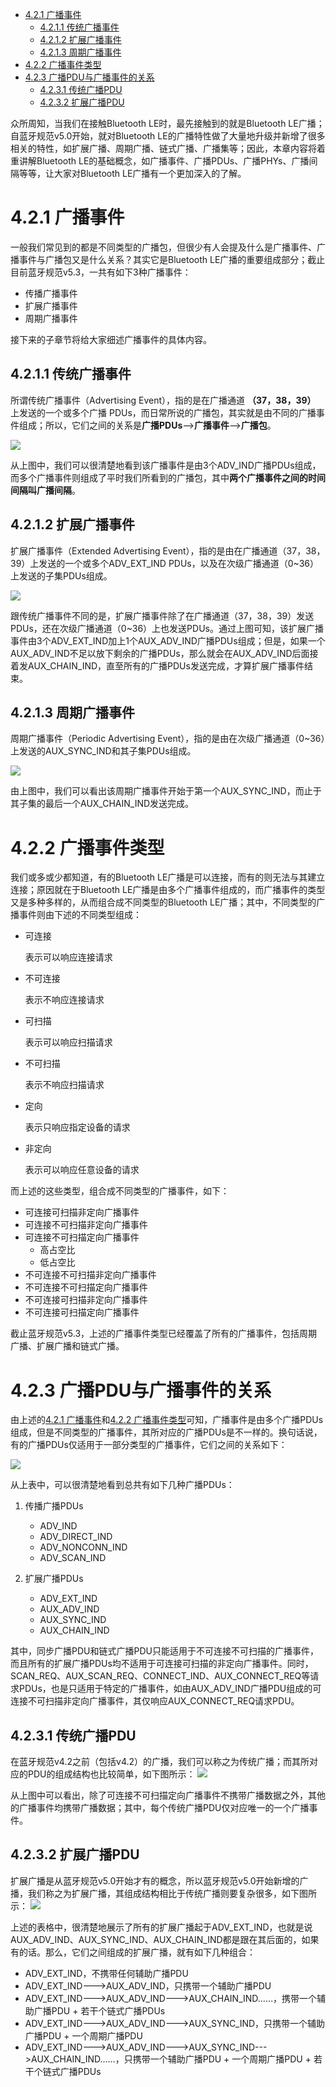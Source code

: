 - [4.2.1 广播事件](#421-广播事件)
  - [4.2.1.1 传统广播事件](#4211-传统广播事件)
  - [4.2.1.2 扩展广播事件](#4212-扩展广播事件)
  - [4.2.1.3 周期广播事件](#4213-周期广播事件)
- [4.2.2 广播事件类型](#422-广播事件类型)
- [4.2.3 广播PDU与广播事件的关系](#423-广播pdu与广播事件的关系)
  - [4.2.3.1 传统广播PDU](#4231-传统广播pdu)
  - [4.2.3.2 扩展广播PDU](#4232-扩展广播pdu)

众所周知，当我们在接触Bluetooth LE时，最先接触到的就是Bluetooth LE广播；自蓝牙规范v5.0开始，就对Bluetooth LE的广播特性做了大量地升级并新增了很多相关的特性，如扩展广播、周期广播、链式广播、广播集等；因此，本章内容将着重讲解Bluetooth LE的基础概念，如广播事件、广播PDUs、广播PHYs、广播间隔等等，让大家对Bluetooth LE广播有一个更加深入的了解。

# 4.2.1 广播事件
一般我们常见到的都是不同类型的广播包，但很少有人会提及什么是广播事件、广播事件与广播包又是什么关系？其实它是Bluetooth LE广播的重要组成部分；截止目前蓝牙规范v5.3，一共有如下3种广播事件：
- 传播广播事件
- 扩展广播事件
- 周期广播事件

接下来的子章节将给大家细述广播事件的具体内容。

## 4.2.1.1 传统广播事件
所谓传统广播事件（Advertising Event），指的是在广播通道 **（37，38，39）** 上发送的一个或多个广播 PDUs，而日常所说的广播包，其实就是由不同的广播事件组成；所以，它们之间的关系是**广播PDUs**-->**广播事件**-->**广播包**。

![](https://docdisk.wireless-tech.cn/img/2022/09/18/legacy_advertising_event_20220918174451381666.png)

从上图中，我们可以很清楚地看到该广播事件是由3个ADV_IND广播PDUs组成，而多个广播事件则组成了平时我们所看到的广播包，其中**两个广播事件之间的时间间隔叫广播间隔**。

## 4.2.1.2 扩展广播事件
扩展广播事件（Extended Advertising Event），指的是由在广播通道（37，38，39）上发送的一个或多个ADV_EXT_IND PDUs，以及在次级广播通道（0~36）上发送的子集PDUs组成。

![](https://docdisk.wireless-tech.cn/img/2022/09/18/extended_advertising_event_20220918223420260148.png)

跟传统广播事件不同的是，扩展广播事件除了在广播通道（37，38，39）发送PDUs，还在次级广播通道（0~36）上也发送PDUs。通过上图可知，该扩展广播事件由3个ADV_EXT_IND加上1个AUX_ADV_IND广播PDUs组成；但是，如果一个AUX_ADV_IND不足以放下剩余的广播PDUs，那么就会在AUX_ADV_IND后面接着发AUX_CHAIN_IND，直至所有的广播PDUs发送完成，才算扩展广播事件结束。

## 4.2.1.3 周期广播事件
周期广播事件（Periodic Advertising Event），指的是由在次级广播通道（0~36）上发送的AUX_SYNC_IND和其子集PDUs组成。

![](https://docdisk.wireless-tech.cn/img/2022/09/18/periodic_advertising_event_20220918225641637767.png)

由上图中，我们可以看出该周期广播事件开始于第一个AUX_SYNC_IND，而止于其子集的最后一个AUX_CHAIN_IND发送完成。

# 4.2.2 广播事件类型
我们或多或少都知道，有的Bluetooth LE广播是可以连接，而有的则无法与其建立连接；原因就在于Bluetooth LE广播是由多个广播事件组成的，而广播事件的类型又是多种多样的，从而组合成不同类型的Bluetooth LE广播；其中，不同类型的广播事件则由下述的不同类型组成：
- 可连接

  表示可以响应连接请求

- 不可连接

  表示不响应连接请求

- 可扫描

  表示可以响应扫描请求

- 不可扫描

  表示不响应扫描请求

- 定向

  表示只响应指定设备的请求

- 非定向

  表示可以响应任意设备的请求

而上述的这些类型，组合成不同类型的广播事件，如下：
- 可连接可扫描非定向广播事件
- 可连接不可扫描非定向广播事件
- 可连接不可扫描定向广播事件
  - 高占空比
  - 低占空比
- 不可连接不可扫描非定向广播事件
- 不可连接不可扫描定向广播事件
- 不可连接可扫描非定向广播事件
- 不可连接可扫描定向广播事件

截止蓝牙规范v5.3，上述的广播事件类型已经覆盖了所有的广播事件，包括周期广播、扩展广播和链式广播。


# 4.2.3 广播PDU与广播事件的关系
由上述的[4.2.1 广播事件](#421-广播事件)和[4.2.2 广播事件类型](#422-广播事件类型)可知，广播事件是由多个广播PDUs组成，但是不同类型的广播事件，其所对应的广播PDUs是不一样的。换句话说，有的广播PDUs仅适用于一部分类型的广播事件，它们之间的关系如下：

![](https://docdisk.wireless-tech.cn/img/2022/09/21/advertising_event_vs_pdu_20220921234223129889.jpg)

从上表中，可以很清楚地看到总共有如下几种广播PDUs：
1. 传播广播PDUs
   - ADV_IND
   - ADV_DIRECT_IND
   - ADV_NONCONN_IND
   - ADV_SCAN_IND

1. 扩展广播PDUs
   - ADV_EXT_IND
   - AUX_ADV_IND
   - AUX_SYNC_IND
   - AUX_CHAIN_IND

其中，同步广播PDU和链式广播PDU只能适用于不可连接不可扫描的广播事件，而且所有的扩展广播PDUs均不适用于可连接可扫描的非定向广播事件。同时，SCAN_REQ、AUX_SCAN_REQ、CONNECT_IND、AUX_CONNECT_REQ等请求PDUs，也是只适用于特定的广播事件，如由AUX_ADV_IND广播PDU组成的可连接不可扫描非定向广播事件，其仅响应AUX_CONNECT_REQ请求PDU。

## 4.2.3.1 传统广播PDU
在蓝牙规范v4.2之前（包括v4.2）的广播，我们可以称之为传统广播；而其所对应的PDU的组成结构也比较简单，如下图所示：
![](https://docdisk.wireless-tech.cn/img/2022/09/23/legacy_adv_pdu_20220923225741598564.jpg)

从上图中可以看出，除了可连接不可扫描定向广播事件不携带广播数据之外，其他的广播事件均携带广播数据；其中，每个传统广播PDU仅对应唯一的一个广播事件。

## 4.2.3.2 扩展广播PDU
扩展广播是从蓝牙规范v5.0开始才有的概念，所以蓝牙规范v5.0开始新增的广播，我们称之为扩展广播，其组成结构相比于传统广播则要复杂很多，如下图所示：
![](https://docdisk.wireless-tech.cn/img/2022/09/23/ext_adv_pdu_20220923225747263207.jpg)

上述的表格中，很清楚地展示了所有的扩展广播起于ADV_EXT_IND，也就是说AUX_ADV_IND、AUX_SYNC_IND、AUX_CHAIN_IND都是跟在其后面的，如果有的话。那么，它们之间组成的扩展广播，就有如下几种组合：
- ADV_EXT_IND，不携带任何辅助广播PDU
- ADV_EXT_IND--->AUX_ADV_IND，只携带一个辅助广播PDU
- ADV_EXT_IND--->AUX_ADV_IND--->AUX_CHAIN_IND……，携带一个辅助广播PDU + 若干个链式广播PDUs
- ADV_EXT_IND--->AUX_ADV_IND--->AUX_SYNC_IND，只携带一个辅助广播PDU + 一个周期广播PDU
- ADV_EXT_IND--->AUX_ADV_IND--->AUX_SYNC_IND--->AUX_CHAIN_IND……，只携带一个辅助广播PDU + 一个周期广播PDU + 若干个链式广播PDUs

